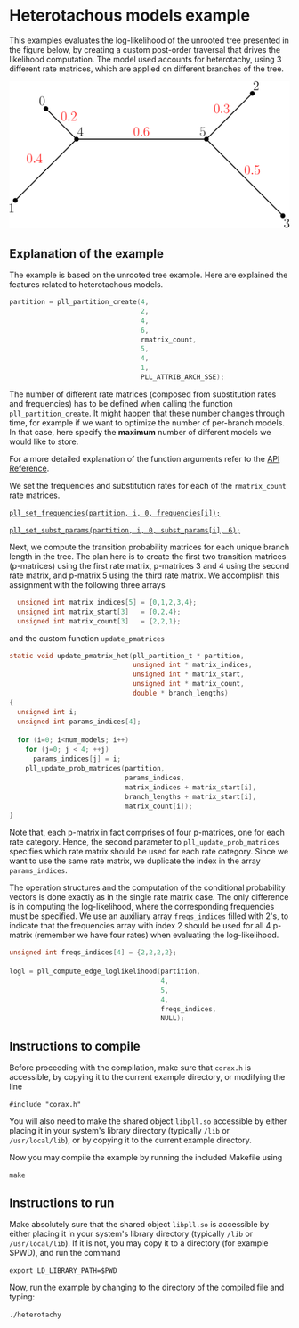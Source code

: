# Heterotachous models example

This examples evaluates the log-likelihood of the unrooted tree presented in
the figure below, by creating a custom post-order traversal that drives the
likelihood computation. The model used accounts for heterotachy, using 3
different rate matrices, which are applied on different branches of the tree.

![unrooted tree](https://github.com/xflouris/assets/raw/master/libpll/images/unrooted.png)

## Explanation of the example

The example is based on the unrooted tree example. Here are explained the
features related to heterotachous models.

```C
partition = pll_partition_create(4,
                                 2,
                                 4,
                                 6,
                                 rmatrix_count,
                                 5,
                                 4,
                                 1,
                                 PLL_ATTRIB_ARCH_SSE);
```

The number of different rate matrices (composed from substitution rates and
frequencies) has to be defined when calling the function
`pll_partition_create`. It might happen that these number changes through time,
for example if we want to optimize the number of per-branch models. In that
case, here specify the **maximum** number of different models we would like to
store.

For a more detailed explanation of the function arguments refer to the [API Reference](https://github.com/xflouris/libpll/wiki/API-Reference#pll_partition_create).

We set the frequencies and substitution rates for each of the `rmatrix_count`
rate matrices.

[`pll_set_frequencies(partition, i, 0, frequencies[i]);`](https://github.com/xflouris/libpll/wiki/API-Reference#void-pll_set_frequencies)

[`pll_set_subst_params(partition, i, 0, subst_params[i], 6);`](https://github.com/xflouris/libpll/wiki/API-Reference#void-pll_set_subst_params)

Next, we compute the transition probability matrices for each unique branch
length in the tree. The plan here is to create the first two transition
matrices (p-matrices) using the first rate matrix, p-matrices 3 and 4 using the
second rate matrix, and p-matrix 5 using the third rate matrix. We accomplish
this assignment with the following three arrays

```C
  unsigned int matrix_indices[5] = {0,1,2,3,4};
  unsigned int matrix_start[3]   = {0,2,4};
  unsigned int matrix_count[3]   = {2,2,1};
```

and the custom function `update_pmatrices`

```C
static void update_pmatrix_het(pll_partition_t * partition,
                               unsigned int * matrix_indices,
                               unsigned int * matrix_start,
                               unsigned int * matrix_count,
                               double * branch_lengths)
{
  unsigned int i;
  unsigned int params_indices[4];

  for (i=0; i<num_models; i++)
    for (j=0; j < 4; ++j)
      params_indices[j] = i;
    pll_update_prob_matrices(partition,
                             params_indices,
                             matrix_indices + matrix_start[i],
                             branch_lengths + matrix_start[i],
                             matrix_count[i]);
}
```
Note that, each p-matrix in fact comprises of four p-matrices, one for each
rate category. Hence, the second parameter to `pll_update_prob_matrices`
specifies which rate matrix should be used for each rate category. Since we
want to use the same rate matrix, we duplicate the index in the array
`params_indices`.


The operation structures and the computation of the conditional probability
vectors is done exactly as in the single rate matrix case. The only difference
is in computing the log-likelihood, where the corresponding frequencies must be
specified. We use an auxiliary array `freqs_indices` filled with 2's, to
indicate that the frequencies array with index 2 should be used for all 4
p-matrix (remember we have four rates) when evaluating the log-likelihood.

```C
unsigned int freqs_indices[4] = {2,2,2,2};

logl = pll_compute_edge_loglikelihood(partition,
                                      4,
                                      5,
                                      4,
                                      freqs_indices,
                                      NULL);
```

## Instructions to compile

Before proceeding with the compilation, make sure that `corax.h` is accessible,
by copying it to the current example directory, or modifying the line

`#include "corax.h"`

You will also need to make the shared object `libpll.so` accessible by either
placing it in your system's library directory (typically `/lib` or
`/usr/local/lib`), or by copying it to the current example directory.

Now you may compile the example by running the included Makefile using

`make`

## Instructions to run

Make absolutely sure that the shared object `libpll.so` is accessible by either
placing it in your system's library directory (typically `/lib` or
`/usr/local/lib`). If it is not, you may copy it to a directory (for example
$PWD), and run the command

`export LD_LIBRARY_PATH=$PWD`

Now, run the example by changing to the directory of the compiled file and
typing:

`./heterotachy`
